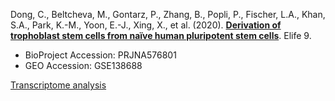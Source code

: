 Dong, C., Beltcheva, M., Gontarz, P., Zhang, B., Popli, P., Fischer, L.A., Khan, S.A., Park, K.-M., Yoon, E.-J., Xing, X., et al. (2020). **[Derivation of trophoblast stem cells from naïve human pluripotent stem cells](http://doi.org/10.7554/eLife.52504)**. Elife 9.

- BioProject Accession: PRJNA576801
- GEO Accession: GSE138688

[Transcriptome analysis](https://jlduan.github.io/Replica/eLife.52504/notebooks/analyze.html)
